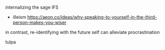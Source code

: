 internalizing the sage
IFS
* illeism https://aeon.co/ideas/why-speaking-to-yourself-in-the-third-person-makes-you-wiser

in contrast, re-identifying with the future self can alleviate procrastination

tulpa

